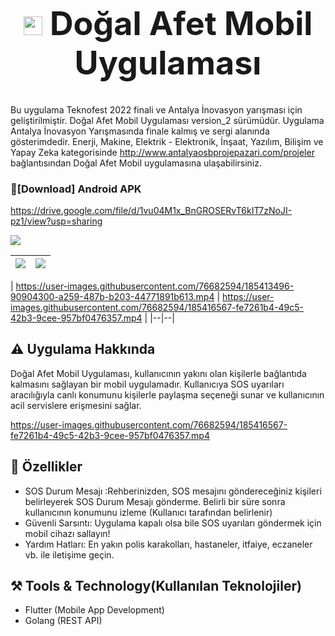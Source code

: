 <h1 align="center" style="font-size: 52px;" ><img height=30 src="https://user-images.githubusercontent.com/76682594/185410353-af3de436-947c-44ee-8fbe-0d9e11da9cb9.png"> Doğal Afet Mobil Uygulaması </h1>

Bu uygulama Teknofest 2022 finali ve Antalya İnovasyon yarışması için geliştirilmiştir. Doğal Afet Mobil Uygulaması version_2 sürümüdür.
Uygulama Antalya İnovasyon Yarışmasında finale kalmış ve sergi alanında gösterimdedir. Enerji, Makine, Elektrik - Elektronik, İnşaat, Yazılım, Bilişim ve Yapay Zeka kategorisinde
http://www.antalyaosbprojepazari.com/projeler bağlantısından Doğal Afet Mobil uygulamasına ulaşabilirsiniz.


###  🔽[Download] Android APK
https://drive.google.com/file/d/1vu04M1x_BnGROSERvT6kIT7zNoJI-pz1/view?usp=sharing


<img src="https://user-images.githubusercontent.com/76682594/185408352-6f3b8715-c3d8-4035-bdac-57b680953d93.png">

| <img src= "https://user-images.githubusercontent.com/76682594/185438706-425c655c-ea13-4140-a3dd-8b03fe19ee4a.jpg"> | <img src = "https://user-images.githubusercontent.com/76682594/185438727-55a8448f-73b3-4ccf-b537-06aebea885ea.jpg"> |
|--|--|

| https://user-images.githubusercontent.com/76682594/185413496-90904300-a259-487b-b203-44771891b613.mp4 | https://user-images.githubusercontent.com/76682594/185416567-fe7261b4-49c5-42b3-9cee-957bf0476357.mp4
 |
|--|--|


## ⚠️ Uygulama Hakkında
Doğal Afet Mobil Uygulaması, kullanıcının yakını olan kişilerle bağlantıda kalmasını sağlayan bir mobil uygulamadır. Kullanıcıya SOS uyarıları aracılığıyla canlı konumunu kişilerle paylaşma seçeneği sunar ve kullanıcının acil servislere erişmesini sağlar.


https://user-images.githubusercontent.com/76682594/185416567-fe7261b4-49c5-42b3-9cee-957bf0476357.mp4


## 📱 Özellikler

- SOS Durum Mesajı :Rehberinizden, SOS mesajını göndereceğiniz kişileri belirleyerek SOS Durum Mesajı gönderme. Belirli bir süre sonra kullanıcının konumunu izleme (Kullanıcı tarafından belirlenir)
- Güvenli Sarsıntı: Uygulama kapalı olsa bile SOS uyarıları göndermek için mobil cihazı sallayın!
- Yardım Hatları: En yakın polis karakolları, hastaneler, itfaiye, eczaneler vb. ile iletişime geçin.

## ⚒️ Tools & Technology(Kullanılan Teknolojiler)

- Flutter (Mobile App Development)
- Golang (REST API)


